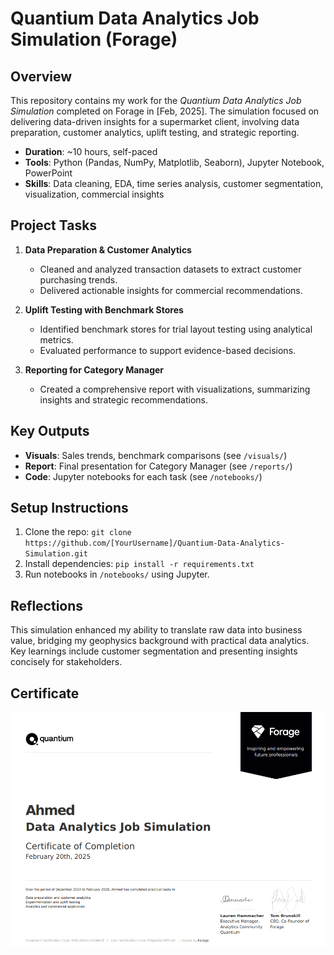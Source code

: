 # Quantium Data Analytics Job Simulation (Forage)

## Overview
This repository contains my work for the *Quantium Data Analytics Job Simulation* completed on Forage in [Feb, 2025]. The simulation focused on delivering data-driven insights for a supermarket client, involving data preparation, customer analytics, uplift testing, and strategic reporting.

- **Duration**: ~10 hours, self-paced
- **Tools**: Python (Pandas, NumPy, Matplotlib, Seaborn), Jupyter Notebook, PowerPoint
- **Skills**: Data cleaning, EDA, time series analysis, customer segmentation, visualization, commercial insights

## Project Tasks
1. **Data Preparation & Customer Analytics**
   - Cleaned and analyzed transaction datasets to extract customer purchasing trends.
   - Delivered actionable insights for commercial recommendations.

2. **Uplift Testing with Benchmark Stores**
   - Identified benchmark stores for trial layout testing using analytical metrics.
   - Evaluated performance to support evidence-based decisions.

3. **Reporting for Category Manager**
   - Created a comprehensive report with visualizations, summarizing insights and strategic recommendations.

## Key Outputs
- **Visuals**: Sales trends, benchmark comparisons (see `/visuals/`)
- **Report**: Final presentation for Category Manager (see `/reports/`)
- **Code**: Jupyter notebooks for each task (see `/notebooks/`)

## Setup Instructions
1. Clone the repo: `git clone https://github.com/[YourUsername]/Quantium-Data-Analytics-Simulation.git`
2. Install dependencies: `pip install -r requirements.txt`
3. Run notebooks in `/notebooks/` using Jupyter.

## Reflections
This simulation enhanced my ability to translate raw data into business value, bridging my geophysics background with practical data analytics. Key learnings include customer segmentation and presenting insights concisely for stakeholders.

## Certificate
![Quantium Certificate](visuals/certificate.png)
